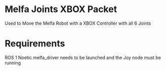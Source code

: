 # Melfa Joints XBOX Packet
Used to Move the Melfa Robot with a XBOX Controller with all 6 Joints
# Requirements
ROS 1 Noetic
melfa_driver needs to be launched and the Joy node must be running
